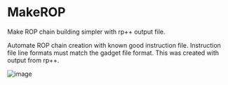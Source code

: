 # MakeROP
Make ROP chain building simpler with rp++ output file.

Automate ROP chain creation with known good instruction file.
Instruction file line formats must match the gadget file format.
This was created with output from rp++.

![image](https://user-images.githubusercontent.com/49540886/141690284-8bea123b-de72-4e94-823c-c4af629bcbd9.png)
